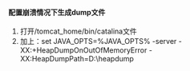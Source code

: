 #### 配置崩溃情况下生成dump文件
1. 打开/tomcat_home/bin/catalina文件
2. 加上：set JAVA_OPTS=%JAVA_OPTS% -server -XX:+HeapDumpOnOutOfMemoryError -XX:HeapDumpPath=D:\heapdump

